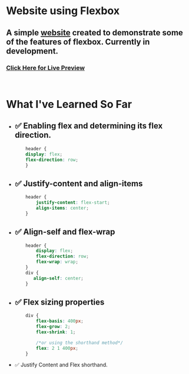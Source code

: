 # Website using Flexbox 

## A simple [website](https://iridescent-lemon.github.io/flexbox-website) created to demonstrate some of the features of flexbox. Currently in development.

### [Click Here for Live Preview](https://iridescent-lemon.github.io/flexbox-website)

<br>

# What I've Learned So Far

- ✅ Enabling flex and determining its flex direction.
    -    
    ```css
        header {
        display: flex;
        flex-direction: row;
        }
    ```
    
- ✅ Justify-content and align-items
    -
    ```css
        header {
            justify-content: flex-start;
            align-items: center;
        }
    ```

- ✅ Align-self and flex-wrap
    -
    ```css
        header {
            display: flex;
            flex-direction: row;
            flex-wrap: wrap;
        }
        div {
           align-self: center; 
        }
    ```
- ✅ Flex sizing properties
    -
    ```css
        div {
            flex-basis: 400px;
            flex-grow: 2;
            flex-shrink: 1;

            /*or using the shorthand method*/
            flex: 2 1 400px;
        } 
    ```

- ✅ Justify Content and Flex shorthand.
